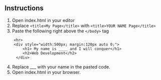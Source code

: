 ## Instructions

1. Open index.html in your editor
2. Replace  ```<title>My Page</title>``` with ```<title>YOUR NAME Page</title>```
3. Paste the following right above the ``` </body> ``` tag
```
    <hr>
    <div style="width:500px; margin:120px auto 0;">
        <h1> My name is ____ and I will conquer</h1>
        <h2>Web Development</h2>
     </div>
```
4. Replace ___ with your name in the pasted code.
5. Open index.html in your browser.
